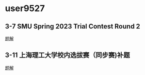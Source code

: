 # user9527

## 3-7 SMU Spring 2023 Trial Contest Round 2

[题解](https://www.luogu.com.cn/blog/user9527/zhou-er)



## 3-11 上海理工大学校内选拔赛（同步赛)补题

[题解](https://www.luogu.com.cn/blog/user9527/zhou-liu)



